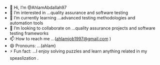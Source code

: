 - 👋 Hi, I’m @AhlamAbdallah97
- 👀 I’m interested in ...quality assurance and software testing
- 🌱 I’m currently learning ...advanced testing methodologies and automation tools
- 💞️ I’m looking to collaborate on ...quality assurance projects and software testing frameworks
- 📫 How to reach me ...(ahlamjob1997@gmail.com )
- 😄 Pronouns: ...(ahlam)
- ⚡ Fun fact: ...I enjoy solving puzzles and learn anything related in my speaslization .

<!---
AhlamAbdallah97/AhlamAbdallah97 is a ✨ special ✨ repository because its `README.md` (this file) appears on your GitHub profile.
You can click the Preview link to take a look at your changes.
--->
